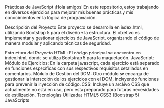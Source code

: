 Prácticas de JavaScript
¡Hola amigos! En este repositorio, estoy trabajando en diversos ejercicios para mejorar mis buenas prácticas y mis conocimientos en la lógica de programación.

Descripción del Proyecto
Este proyecto se desarrolla en index.html, utilizando Bootstrap 5 para el diseño y la estructura. El objetivo es implementar y gestionar ejercicios de JavaScript, organizando el código de manera modular y aplicando técnicas de seguridad.

Estructura del Proyecto
HTML: El código principal se encuentra en index.html, donde se utiliza Bootstrap 5 para la maquetación.
JavaScript:
Módulo de Ejercicios: En la carpeta javascript, cada ejercicio está separado en funciones específicas con sus respectivos requisitos detallados en comentarios.
Módulo de Gestión del DOM: Otro módulo se encarga de gestionar la interacción de los ejercicios con el DOM, incluyendo funciones para prevenir la inyección de código.
CSS: Incluye un archivo CSS que actualmente no está en uso, pero está preparado para futuras necesidades de estilización.
Tecnologías Utilizadas
HTML5
CSS3 (Bootstrap 5)
JavaScripts
